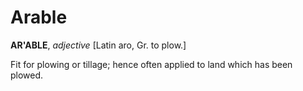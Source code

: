 # Arable

**AR'ABLE**, _adjective_ \[Latin aro, Gr. to plow.\]

Fit for plowing or tillage; hence often applied to land which has been plowed.